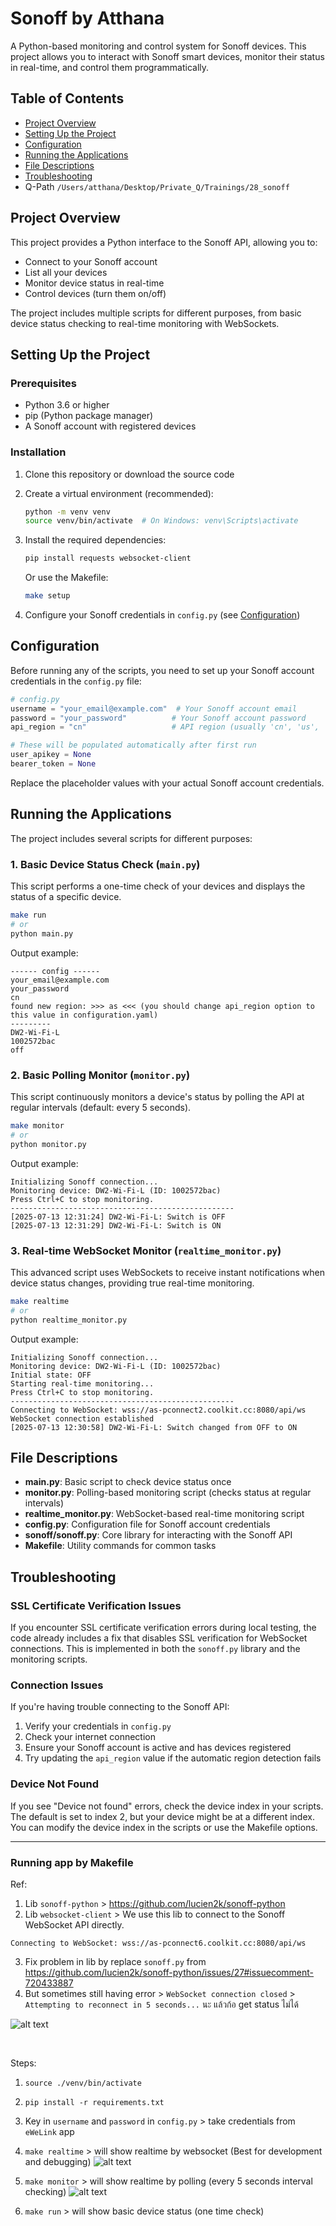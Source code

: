 # Sonoff by Atthana

A Python-based monitoring and control system for Sonoff devices. This project allows you to interact with Sonoff smart devices, monitor their status in real-time, and control them programmatically.

## Table of Contents

- [Project Overview](#project-overview)
- [Setting Up the Project](#setting-up-the-project)
- [Configuration](#configuration)
- [Running the Applications](#running-the-applications)
- [File Descriptions](#file-descriptions)
- [Troubleshooting](#troubleshooting)
- Q-Path `/Users/atthana/Desktop/Private_Q/Trainings/28_sonoff`

## Project Overview

This project provides a Python interface to the Sonoff API, allowing you to:

- Connect to your Sonoff account
- List all your devices
- Monitor device status in real-time
- Control devices (turn them on/off)

The project includes multiple scripts for different purposes, from basic device status checking to real-time monitoring with WebSockets.

## Setting Up the Project

### Prerequisites

- Python 3.6 or higher
- pip (Python package manager)
- A Sonoff account with registered devices

### Installation

1. Clone this repository or download the source code

2. Create a virtual environment (recommended):
   ```bash
   python -m venv venv
   source venv/bin/activate  # On Windows: venv\Scripts\activate
   ```

3. Install the required dependencies:
   ```bash
   pip install requests websocket-client
   ```

   Or use the Makefile:
   ```bash
   make setup
   ```

4. Configure your Sonoff credentials in `config.py` (see [Configuration](#configuration))

## Configuration

Before running any of the scripts, you need to set up your Sonoff account credentials in the `config.py` file:

```python
# config.py
username = "your_email@example.com"  # Your Sonoff account email
password = "your_password"          # Your Sonoff account password
api_region = "cn"                   # API region (usually 'cn', 'us', 'eu')

# These will be populated automatically after first run
user_apikey = None
bearer_token = None
```

Replace the placeholder values with your actual Sonoff account credentials.

## Running the Applications

The project includes several scripts for different purposes:

### 1. Basic Device Status Check (`main.py`)

This script performs a one-time check of your devices and displays the status of a specific device.

```bash
make run
# or
python main.py
```

Output example:
```
------ config ------
your_email@example.com
your_password
cn
found new region: >>> as <<< (you should change api_region option to this value in configuration.yaml)
---------
DW2-Wi-Fi-L
1002572bac
off
```

### 2. Basic Polling Monitor (`monitor.py`)

This script continuously monitors a device's status by polling the API at regular intervals (default: every 5 seconds).

```bash
make monitor
# or
python monitor.py
```

Output example:
```
Initializing Sonoff connection...
Monitoring device: DW2-Wi-Fi-L (ID: 1002572bac)
Press Ctrl+C to stop monitoring.
--------------------------------------------------
[2025-07-13 12:31:24] DW2-Wi-Fi-L: Switch is OFF
[2025-07-13 12:31:29] DW2-Wi-Fi-L: Switch is ON
```

### 3. Real-time WebSocket Monitor (`realtime_monitor.py`)

This advanced script uses WebSockets to receive instant notifications when device status changes, providing true real-time monitoring.

```bash
make realtime
# or
python realtime_monitor.py
```

Output example:
```
Initializing Sonoff connection...
Monitoring device: DW2-Wi-Fi-L (ID: 1002572bac)
Initial state: OFF
Starting real-time monitoring...
Press Ctrl+C to stop monitoring.
--------------------------------------------------
Connecting to WebSocket: wss://as-pconnect2.coolkit.cc:8080/api/ws
WebSocket connection established
[2025-07-13 12:30:58] DW2-Wi-Fi-L: Switch changed from OFF to ON
```

## File Descriptions

- **main.py**: Basic script to check device status once
- **monitor.py**: Polling-based monitoring script (checks status at regular intervals)
- **realtime_monitor.py**: WebSocket-based real-time monitoring script
- **config.py**: Configuration file for Sonoff account credentials
- **sonoff/sonoff.py**: Core library for interacting with the Sonoff API
- **Makefile**: Utility commands for common tasks

## Troubleshooting

### SSL Certificate Verification Issues

If you encounter SSL certificate verification errors during local testing, the code already includes a fix that disables SSL verification for WebSocket connections. This is implemented in both the `sonoff.py` library and the monitoring scripts.

### Connection Issues

If you're having trouble connecting to the Sonoff API:

1. Verify your credentials in `config.py`
2. Check your internet connection
3. Ensure your Sonoff account is active and has devices registered
4. Try updating the `api_region` value if the automatic region detection fails

### Device Not Found

If you see "Device not found" errors, check the device index in your scripts. The default is set to index 2, but your device might be at a different index. You can modify the device index in the scripts or use the Makefile options.

---

### Running app by Makefile

Ref:
1. Lib `sonoff-python` > https://github.com/lucien2k/sonoff-python
2. Lib `websocket-client` > We use this lib to connect to the Sonoff WebSocket API directly.
```
Connecting to WebSocket: wss://as-pconnect6.coolkit.cc:8080/api/ws
```
3. Fix problem in lib by replace `sonoff.py` from https://github.com/lucien2k/sonoff-python/issues/27#issuecomment-720433887
4. But sometimes still having error > `WebSocket connection closed` > `Attempting to reconnect in 5 seconds...` นะ แล้วก้อ get status ไม่ได้

![alt text](image-2.png)

<br>

Steps:
1. `source ./venv/bin/activate`
2. `pip install -r requirements.txt`
3. Key in `username` and `password` in `config.py` > take credentials from `eWeLink` app
4. `make realtime` > will show realtime by websocket (Best for development and debugging)
![alt text](image.png)

5. `make monitor` > will show realtime by polling (every 5 seconds interval checking)
![alt text](image-1.png)

6. `make run` > will show basic device status (one time check)
